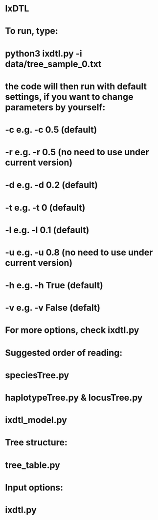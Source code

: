 # IxDTL
# To run, type: 
# python3 ixdtl.py -i data/tree_sample_0.txt
# the code will then run with default settings, if you want to change parameters by yourself:
# -c <coalescent rate>			e.g. -c 0.5 (default)
# -r <recombination>        e.g. -r 0.5 (no need to use under current version)
# -d <duplication rate>     e.g. -d 0.2 (default)
# -t <transfer rate>      	e.g. -t 0 (default)
# -l <loss rate>      			e.g. -l 0.1 (default)
# -u <unlink probability> 	e.g. -u 0.8 (no need to use under current version)
# -h <hemiplasy option> 		e.g. -h True (default)
# -v <verbose option> 			e.g. -v False (defalt)
# For more options, check ixdtl.py

# Suggested order of reading:
# speciesTree.py
# haplotypeTree.py & locusTree.py
# ixdtl_model.py

# Tree structure:
# tree_table.py

# Input options:
# ixdtl.py
